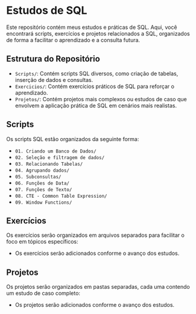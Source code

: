 # Estudos de SQL

Este repositório contém meus estudos e práticas de SQL. Aqui, você encontrará scripts, exercícios e projetos relacionados a SQL, organizados de forma a facilitar o aprendizado e a consulta futura.

## Estrutura do Repositório

- `Scripts/`: Contém scripts SQL diversos, como criação de tabelas, inserção de dados e consultas.
- `Exercicios/`: Contém exercícios práticos de SQL para reforçar o aprendizado.
- `Projetos/`: Contém projetos mais complexos ou estudos de caso que envolvem a aplicação prática de SQL em cenários mais realistas.

## Scripts

Os scripts SQL estão organizados da seguinte forma:

- `01. Criando um Banco de Dados/`
- `02. Seleção e filtragem de dados/`
- `03. Relacionando Tabelas/`
- `04. Agrupando dados/`
- `05. Subconsultas/`
- `06. Funções de Data/`
- `07. Funções de Texto/`
- `08. CTE - Common Table Expression/`
- `09. Window Functions/`

## Exercícios

Os exercícios serão organizados em arquivos separados para facilitar o foco em tópicos específicos:

- Os exercícios serão adicionados conforme o avanço dos estudos.

## Projetos

Os projetos serão organizados em pastas separadas, cada uma contendo um estudo de caso completo:

- Os projetos serão adicionados conforme o avanço dos estudos.
